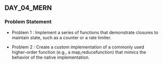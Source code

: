 ## DAY_04_MERN

### Problem Statement

* Problem 1 : Implement a series of functions that demonstrate closures to maintain state, such as a counter or a rate limiter.

* Problem 2 : Create a custom implementation of a commonly used higher-order function (e.g., a map,reducefunction) that mimics the behavior of the native implementation.
